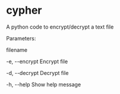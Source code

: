 # cypher
A python code to encrypt/decrypt a text file

Parameters:

 filename
 
 -e, --encrypt  Encrypt file
 
 -d, --decrypt  Decrypt file
 
 -h, --help     Show help message
